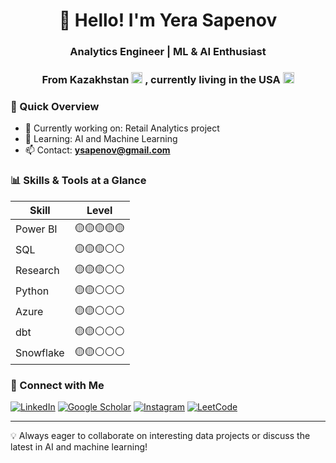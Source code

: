 <h1 align="center">👋 Hello! I'm Yera Sapenov</h1>
<h3 align="center">Analytics Engineer | ML & AI Enthusiast</h3>
<h3 align="center">From Kazakhstan <img src="https://cdn.jsdelivr.net/gh/twitter/twemoji@14.0.2/assets/svg/1f1f0-1f1ff.svg" width="18" alt="Kazakhstan flag" />
, currently living in the USA <img src="https://cdn.jsdelivr.net/gh/twitter/twemoji@14.0.2/assets/svg/1f1fa-1f1f8.svg" width="18" alt="US flag" />
</h3>

### 🚀 Quick Overview

- 🔭 Currently working on: Retail Analytics project
- 🌱 Learning: AI and Machine Learning
- 📫 Contact: **ysapenov@gmail.com**

### 📊 Skills & Tools at a Glance

| Skill         | Level |
|---------------|-------|
| Power BI      | 🟡🟡🟡🟡🟡 |
| SQL           | 🟡🟡🟡⚪️⚪️ |
| Research      | 🟡🟡🟡⚪️⚪️ |
| Python        | 🟡🟡⚪️⚪️⚪️ |
| Azure         | 🟡🟡⚪️⚪️⚪️ |
| dbt           | 🟡🟡⚪️⚪️⚪️ |
| Snowflake     | 🟡🟡⚪️⚪️⚪️ |

### 🤝 Connect with Me

[![LinkedIn](https://img.shields.io/badge/LinkedIn-ysapenov-blue?style=flat-square&logo=linkedin)](https://linkedin.com/in/ysapenov)
[![Google Scholar](https://img.shields.io/badge/Google_Scholar-Profile-blue?style=flat-square&logo=google-scholar)](https://scholar.google.com/citations?user=kJmAVTUAAAAJ&hl=en) 
[![Instagram](https://img.shields.io/badge/Instagram-ysapenov-purple?style=flat-square&logo=instagram)](https://instagram.com/ysapenov)
[![LeetCode](https://img.shields.io/badge/LeetCode-ysapenov-orange?style=flat-square&logo=leetcode)](https://www.leetcode.com/ysapenov)

---

💡 Always eager to collaborate on interesting data projects or discuss the latest in AI and machine learning!
